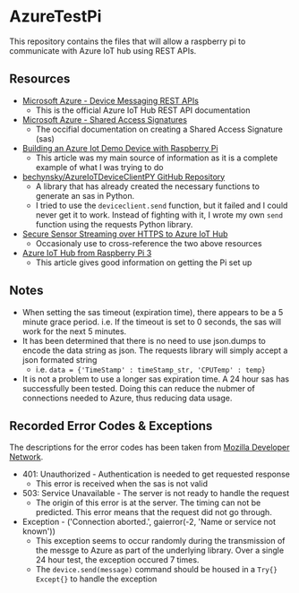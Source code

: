 # AzureTestPi
This repository contains the files that will allow a raspberry pi to communicate with Azure IoT hub using REST APIs.
## Resources
- [Microsoft Azure - Device Messaging REST APIs](https://msdn.microsoft.com/en-us/library/azure/mt590785.aspx)
  - This is the official Azure IoT Hub REST API documentation
- [Microsoft Azure - Shared Access Signatures](https://azure.microsoft.com/en-us/documentation/articles/storage-dotnet-shared-access-signature-part-1/)
  - The occifial documentation on creating a Shared Access Signature (sas)
- [Building an Azure Iot Demo Device with Raspberry Pi](http://robwhitehouse.azurewebsites.net/building-an-azure-iot-demo-device-with-raspberry-pi/)
  - This article was my main source of information as it is a complete example of what I was trying to do
- [bechynsky/AzureIoTDeviceClientPY GitHub Repository](https://github.com/bechynsky/AzureIoTDeviceClientPY)
  - A library that has already created the necessary functions to generate an sas in Python.
  - I tried to use the `deviceclient.send` function, but it failed and I could never get it to work. Instead of fighting with it, I wrote my own `send` function using the requests Python library.
- [Secure Sensor Streaming over HTTPS to Azure IoT Hub](https://www.hackster.io/glovebox/secure-sensor-streaming-over-https-to-azure-iot-hub-dba05d)
  - Occasionaly use to cross-reference the two above resources
- [Azure IoT Hub from Raspberry Pi 3](http://iottopic.com/azure-iot-hub-raspberry-pi-3/)
  - This article gives good information on getting the Pi set up

## Notes
- When setting the sas timeout (expiration time), there appears to be a 5 minute grace period. i.e. If the timeout is set to 0 seconds, the sas will work for the next 5 minutes.
- It has been determined that there is no need to use json.dumps to encode the data string as json. The requests library will simply accept a json formated string
  - i.e. `data = {'TimeStamp' : timeStamp_str, 'CPUTemp' : temp}`
- It is not a problem to use a longer sas expiration time. A 24 hour sas has successfully been tested. Doing this can reduce the nubmer of connections needed to Azure, thus reducing data usage.

## Recorded Error Codes & Exceptions
The descriptions for the error codes has been taken from [Mozilla Developer Network](https://developer.mozilla.org/en-US/docs/Web/HTTP/Status).
- 401: Unauthorized - Authentication is needed to get requested response
  - This error is received when the sas is not valid
- 503: Service Unavailable - The server is not ready to handle the request
  - The origin of this error is at the server. The timing can not be predicted. This error means that the request did not go through.
- Exception - ('Connection aborted.', gaierror(-2, 'Name or service not known'))
  - This exception seems to occur randomly during the transmission of the messge to Azure as part of the underlying library. Over a single 24 hour test, the exception occured 7 times.
  - The `device.send(message)` command should be housed in a `Try{} Except{}` to handle the exception
